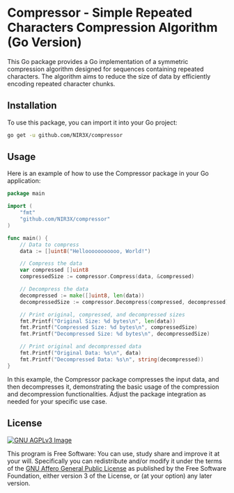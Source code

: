 # Compressor - Simple Repeated Characters Compression Algorithm (Go Version)

This Go package provides a Go implementation of a symmetric compression algorithm designed for sequences containing repeated characters. The algorithm aims to reduce the size of data by efficiently encoding repeated character chunks.

## Installation

To use this package, you can import it into your Go project:

```bash
go get -u github.com/NIR3X/compressor
```

## Usage

Here is an example of how to use the Compressor package in your Go application:

```go
package main

import (
	"fmt"
	"github.com/NIR3X/compressor"
)

func main() {
	// Data to compress
	data := []uint8("Hellooooooooooo, World!")

	// Compress the data
	var compressed []uint8
	compressedSize := compressor.Compress(data, &compressed)

	// Decompress the data
	decompressed := make([]uint8, len(data))
	decompressedSize := compressor.Decompress(compressed, decompressed)

	// Print original, compressed, and decompressed sizes
	fmt.Printf("Original Size: %d bytes\n", len(data))
	fmt.Printf("Compressed Size: %d bytes\n", compressedSize)
	fmt.Printf("Decompressed Size: %d bytes\n", decompressedSize)

	// Print original and decompressed data
	fmt.Printf("Original Data: %s\n", data)
	fmt.Printf("Decompressed Data: %s\n", string(decompressed))
}
```

In this example, the Compressor package compresses the input data, and then decompresses it, demonstrating the basic usage of the compression and decompression functionalities. Adjust the package integration as needed for your specific use case.

## License

[![GNU AGPLv3 Image](https://www.gnu.org/graphics/agplv3-155x51.png)](https://www.gnu.org/licenses/agpl-3.0.html)

This program is Free Software: You can use, study share and improve it at your
will. Specifically you can redistribute and/or modify it under the terms of the
[GNU Affero General Public License](https://www.gnu.org/licenses/agpl-3.0.html) as
published by the Free Software Foundation, either version 3 of the License, or
(at your option) any later version.
